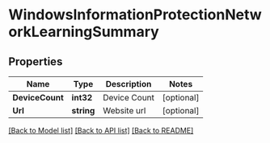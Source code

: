# WindowsInformationProtectionNetworkLearningSummary

## Properties

Name | Type | Description | Notes
------------ | ------------- | ------------- | -------------
**DeviceCount** | **int32** | Device Count | [optional] 
**Url** | **string** | Website url | [optional] 

[[Back to Model list]](../README.md#documentation-for-models) [[Back to API list]](../README.md#documentation-for-api-endpoints) [[Back to README]](../README.md)


